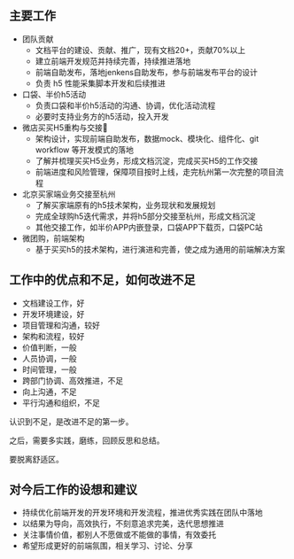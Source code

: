 ## 主要工作

- 团队贡献
    - 文档平台的建设、贡献、推广，现有文档20+，贡献70%以上
    - 建立前端开发规范并持续完善，持续推进落地
    - 前端自助发布，落地jenkens自助发布，参与前端发布平台的设计
    - 负责 h5 性能采集脚本开发和后续推进
- 口袋、半价h5活动
    - 负责口袋和半价h5活动的沟通、协调，优化活动流程
    - 必要时支持业务方的h5活动，投入开发
- 微店买买H5重构与交接
    - 架构设计，实现前端自助发布，数据mock、模块化、组件化、git workflow 等开发模式的落地
    - 了解并梳理买买H5业务，形成文档沉淀，完成买买H5的工作交接
    - 前端进度和风险管理，保障项目按时上线，走完杭州第一次完整的项目流程
- 北京买家端业务交接至杭州
    - 了解买家端原有的h5技术架构，业务现状和发展规划
    - 完成全球购h5迭代需求，并将h5部分交接至杭州，形成文档沉淀
    - 其他交接工作，如半价APP内嵌登录，口袋APP下载页，口袋PC站
- 微团购，前端架构
    - 基于买买h5的技术架构，进行演进和完善，使之成为通用的前端解决方案

## 工作中的优点和不足，如何改进不足

- 文档建设工作，好
- 开发环境建设，好
- 项目管理和沟通，较好
- 架构和流程，较好
- 价值判断，一般
- 人员协调，一般
- 时间管理，一般
- 跨部门协调、高效推进，不足
- 向上沟通，不足
- 平行沟通和组织，不足

认识到不足，是改进不足的第一步。

之后，需要多实践，磨练，回顾反思和总结。

要脱离舒适区。

## 对今后工作的设想和建议

- 持续优化前端开发的开发环境和开发流程，推进优秀实践在团队中落地
- 以结果为导向，高效执行，不刻意追求完美，迭代思想推进
- 关注事情价值，都别人不愿做或不能做的事情，有效委托
- 希望形成更好的前端氛围，相关学习、讨论、分享